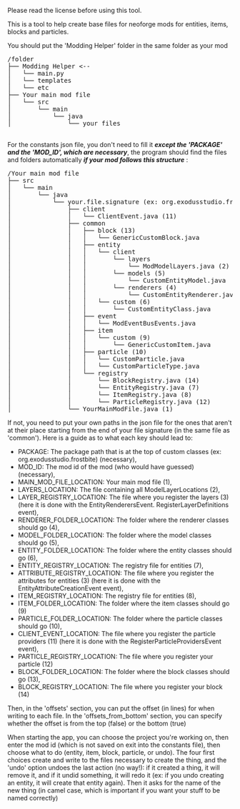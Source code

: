 Please read the license before using this tool.

This is a tool to help create base files for 
neoforge mods for entities, items, blocks and particles.

You should put the 'Modding Helper' folder in the same folder as your mod

<pre>
/folder
├── Modding Helper <--
│   └── main.py
│   └── templates
│   └── etc
├── Your main mod file
│   └── src
│       └── main
│           └── java
│               └── your files
</pre>

<br>
For the constants json file, you don't need to fill it <em><strong>except 
the 'PACKAGE' and the 'MOD_ID', which are necessary</strong></em>, 
the program should find the files and folders automatically 
<em><strong>if your mod follows this structure</strong></em> : <br>
<pre>
/Your main mod file
├── src
│   └── main
│       └── java
│           └── your.file.signature (ex: org.exodusstudio.frostbite)
│               ├── client
│               │   └── ClientEvent.java (11)
│               ├── common
│               │   ├── block (13)
│               │   │   └── GenericCustomBlock.java
│               │   ├── entity
│               │   │   └── client
│               │   │       └── layers
│               │   │           └── ModModelLayers.java (2)
│               │   │       └── models (5)
│               │   │           └── CustomEntityModel.java
│               │   │       └── renderers (4)
│               │   │           └── CustomEntityRenderer.java
│               │   │   └── custom (6)
│               │   │       └── CustomEntityClass.java
│               │   ├── event
│               │   │   └── ModEventBusEvents.java
│               │   ├── item
│               │   │   └── custom (9)
│               │   │       └── GenericCustomItem.java
│               │   ├── particle (10)
│               │   │   └── CustomParticle.java
│               │   │   └── CustomParticleType.java
│               │   └── registry
│               │       └── BlockRegistry.java (14)
│               │       └── EntityRegistry.java (7)
│               │       └── ItemRegistry.java (8)
│               │       └── ParticleRegistry.java (12)
│               └── YourMainModFile.java (1)
</pre>

If not, you need to put your own paths in the json file for the ones 
that aren't at their place starting from the end of your file signature 
(in the same file as 'common'). 
Here is a guide as to what each key should lead to:  
- PACKAGE: The package path that is at the top of custom classes 
  (ex: org.exodusstudio.frostbite) (necessary),
- MOD_ID: The mod id of the mod (who would have guessed) (necessary),
- MAIN_MOD_FILE_LOCATION: Your main mod file (1),
- LAYERS_LOCATION: The file containing all ModelLayerLocations (2),
- LAYER_REGISTRY_LOCATION: The file where you register the layers (3)
  (here it is done with the EntityRenderersEvent.
  RegisterLayerDefinitions event),
- RENDERER_FOLDER_LOCATION: The folder where the renderer classes should go (4),
- MODEL_FOLDER_LOCATION: The folder where the model classes should go (5),
- ENTITY_FOLDER_LOCATION: The folder where the entity classes should go (6),
- ENTITY_REGISTRY_LOCATION: The registry file for entities (7),
- ATTRIBUTE_REGISTRY_LOCATION: The file where you register the 
  attributes for entities (3) (here it is done with the 
  EntityAttributeCreationEvent event),
- ITEM_REGISTRY_LOCATION: The registry file for entities (8),
- ITEM_FOLDER_LOCATION: The folder where the item classes should go (9)
- PARTICLE_FOLDER_LOCATION: The folder where the particle classes should go (10),
- CLIENT_EVENT_LOCATION: The file where you register the particle providers (11) 
  (here it is done with the RegisterParticleProvidersEvent event),
- PARTICLE_REGISTRY_LOCATION: The file where you register your particle (12)
- BLOCK_FOLDER_LOCATION: The folder where the block classes should go (13),
- BLOCK_REGISTRY_LOCATION: The file where you register your block (14)

Then, in the 'offsets' section, you can put the offset (in lines) 
for when writing to each file. In the 'offsets_from_bottom' section, 
you can specify whether the offset is from the top (false) 
or the bottom (true)

When starting the app, you can choose the project you're working
on, then enter the mod id (which is not saved on exit into the 
constants file), then choose what to do (entity, item, block, 
particle, or undo). The four first choices create and write 
to the files necessary to create the thing, and the 'undo' option 
undoes the last action (no way!): if it created a thing, it will 
remove it, and if it undid something, it will redo it (ex: if you undo 
creating an entity, it will create that entity again). Then it 
asks for the name of the new thing (in camel case, which is 
important if you want your stuff to be named correctly)
